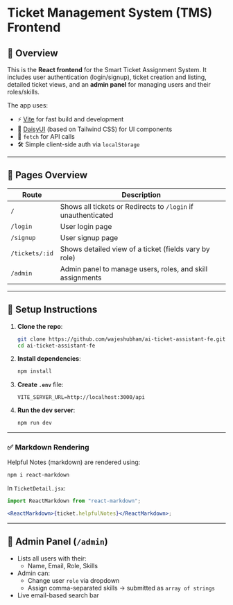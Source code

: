 # Ticket Management System (TMS) Frontend

## 📌 Overview

This is the **React frontend** for the Smart Ticket Assignment System. It includes user authentication (login/signup), ticket creation and listing, detailed ticket views, and an **admin panel** for managing users and their roles/skills.

The app uses:

- ⚡️ [Vite](https://vitejs.dev/) for fast build and development
- 🎨 [DaisyUI](https://daisyui.com/) (based on Tailwind CSS) for UI components
- 📡 `fetch` for API calls
- 🛠️ Simple client-side auth via `localStorage`

---

## 🧾 Pages Overview

| Route          | Description                                                   |
| -------------- | ------------------------------------------------------------- |
| `/`            | Shows all tickets or Redirects to `/login` if unauthenticated |
| `/login`       | User login page                                               |
| `/signup`      | User signup page                                              |
| `/tickets/:id` | Shows detailed view of a ticket (fields vary by role)         |
| `/admin`       | Admin panel to manage users, roles, and skill assignments     |

---

## 🔧 Setup Instructions

1. **Clone the repo**:

   ```bash
   git clone https://github.com/wajeshubham/ai-ticket-assistant-fe.git
   cd ai-ticket-assistant-fe
   ```

2. **Install dependencies**:

   ```bash
   npm install
   ```

3. **Create `.env`** file:

   ```env
   VITE_SERVER_URL=http://localhost:3000/api
   ```

4. **Run the dev server**:
   ```bash
   npm run dev
   ```

---

### ✅ Markdown Rendering

Helpful Notes (markdown) are rendered using:

```bash
npm i react-markdown
```

In `TicketDetail.jsx`:

```jsx
import ReactMarkdown from "react-markdown";

<ReactMarkdown>{ticket.helpfulNotes}</ReactMarkdown>;
```

---

## 👑 Admin Panel (`/admin`)

- Lists all users with their:
  - Name, Email, Role, Skills
- Admin can:
  - Change user `role` via dropdown
  - Assign comma-separated skills → submitted as `array of strings`
- Live email-based search bar
